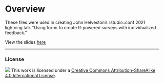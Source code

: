 
<!-- README.md is generated from README.Rmd. Please edit that file -->

# Overview

These files were used in creating John Helveston’s rstudio::conf 2021
lightning talk “Using formr to create R-powered surveys with
individualized feedback.”

View the slides
[here](https://jhelvy.github.io/surveys-with-formr/slides/surveys-with-formr.html)

-----

### License

![](https://i.creativecommons.org/l/by-sa/4.0/88x31.png) This work is
licensed under a [Creative Commons Attribution-ShareAlike 4.0
International License](https://creativecommons.org/licenses/by-sa/4.0/).
